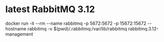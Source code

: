 # latest RabbitMQ 3.12
docker run -it --rm --name rabbitmq -p 5672:5672 -p 15672:15672 --hostname rabbitmq -v $(pwd)/.rabbitmq:/var/lib/rabbitmq rabbitmq:3.12-management